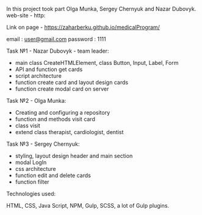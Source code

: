 In this project took part Olga Munka, Sergey Chernyuk and Nazar Dubovyk.
web-site - http:

Link on page - https://zaharberku.github.io/medicalProgram/

email : user@gmail.com
password : 1111


Task №1 - Nazar Dubovyk - team leader:
- main class CreateHTMLElement, class Button, Input, Label, Form
- API and function get cards
- script architecture
- function create card and layout design cards
- function create modal card on server


Task №2 - Olga Munka:
- Creating and configuring a repository
- function and methods visit card
- class visit
- extend class therapist, cardiologist, dentist


Task №3 - Sergey Chernyuk:
- styling, layout design header and main section
- modal LogIn
- css architecture
- function edit and delete cards
- function filter



Technologies used:

HTML, CSS, Java Script, NPM, Gulp, SCSS, a lot of Gulp plugins. 
